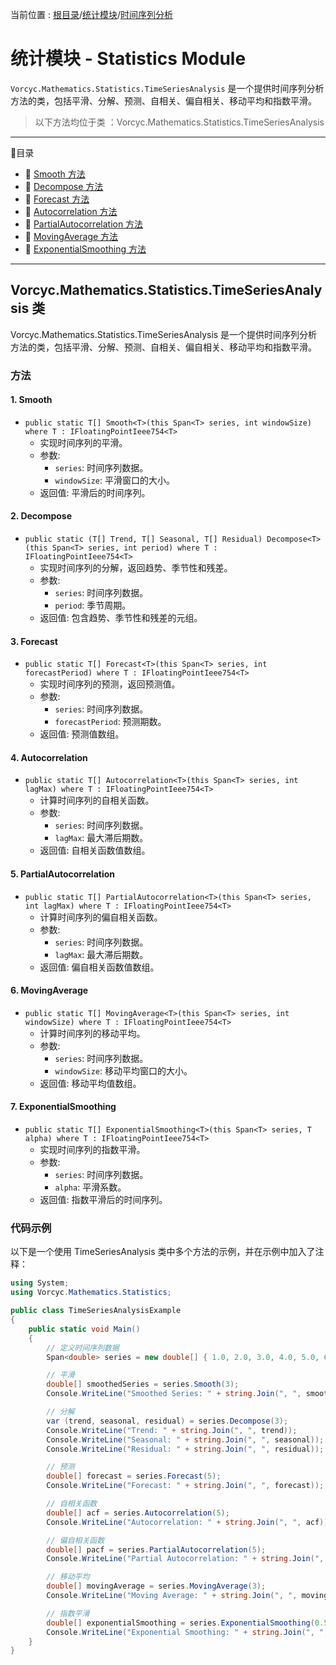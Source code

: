 ﻿当前位置 : [根目录](README.md)/[统计模块](Module_Statistics.md)/[时间序列分析](Module_Statistics_TimeSeriesAnalysis.md)

# 统计模块 - Statistics Module

`Vorcyc.Mathematics.Statistics.TimeSeriesAnalysis` 是一个提供时间序列分析方法的类，包括平滑、分解、预测、自相关、偏自相关、移动平均和指数平滑。

> 以下方法均位于类 ：Vorcyc.Mathematics.Statistics.TimeSeriesAnalysis

---

:ledger:目录  
- :bookmark: [Smooth 方法](#1-smooth-方法)  
- :bookmark: [Decompose 方法](#2-decompose-方法)  
- :bookmark: [Forecast 方法](#3-forecast-方法)  
- :bookmark: [Autocorrelation 方法](#4-autocorrelation-方法)  
- :bookmark: [PartialAutocorrelation 方法](#5-partialautocorrelation-方法)  
- :bookmark: [MovingAverage 方法](#6-movingaverage-方法)  
- :bookmark: [ExponentialSmoothing 方法](#7-exponentialsmoothing-方法)  

---

## Vorcyc.Mathematics.Statistics.TimeSeriesAnalysis 类

Vorcyc.Mathematics.Statistics.TimeSeriesAnalysis 是一个提供时间序列分析方法的类，包括平滑、分解、预测、自相关、偏自相关、移动平均和指数平滑。

### 方法

#### 1. Smooth
- `public static T[] Smooth<T>(this Span<T> series, int windowSize) where T : IFloatingPointIeee754<T>`
  - 实现时间序列的平滑。
  - 参数:
    - `series`: 时间序列数据。
    - `windowSize`: 平滑窗口的大小。
  - 返回值: 平滑后的时间序列。

#### 2. Decompose
- `public static (T[] Trend, T[] Seasonal, T[] Residual) Decompose<T>(this Span<T> series, int period) where T : IFloatingPointIeee754<T>`
  - 实现时间序列的分解，返回趋势、季节性和残差。
  - 参数:
    - `series`: 时间序列数据。
    - `period`: 季节周期。
  - 返回值: 包含趋势、季节性和残差的元组。

#### 3. Forecast
- `public static T[] Forecast<T>(this Span<T> series, int forecastPeriod) where T : IFloatingPointIeee754<T>`
  - 实现时间序列的预测，返回预测值。
  - 参数:
    - `series`: 时间序列数据。
    - `forecastPeriod`: 预测期数。
  - 返回值: 预测值数组。

#### 4. Autocorrelation
- `public static T[] Autocorrelation<T>(this Span<T> series, int lagMax) where T : IFloatingPointIeee754<T>`
  - 计算时间序列的自相关函数。
  - 参数:
    - `series`: 时间序列数据。
    - `lagMax`: 最大滞后期数。
  - 返回值: 自相关函数值数组。

#### 5. PartialAutocorrelation
- `public static T[] PartialAutocorrelation<T>(this Span<T> series, int lagMax) where T : IFloatingPointIeee754<T>`
  - 计算时间序列的偏自相关函数。
  - 参数:
    - `series`: 时间序列数据。
    - `lagMax`: 最大滞后期数。
  - 返回值: 偏自相关函数值数组。

#### 6. MovingAverage
- `public static T[] MovingAverage<T>(this Span<T> series, int windowSize) where T : IFloatingPointIeee754<T>`
  - 计算时间序列的移动平均。
  - 参数:
    - `series`: 时间序列数据。
    - `windowSize`: 移动平均窗口的大小。
  - 返回值: 移动平均值数组。

#### 7. ExponentialSmoothing
- `public static T[] ExponentialSmoothing<T>(this Span<T> series, T alpha) where T : IFloatingPointIeee754<T>`
  - 实现时间序列的指数平滑。
  - 参数:
    - `series`: 时间序列数据。
    - `alpha`: 平滑系数。
  - 返回值: 指数平滑后的时间序列。

### 代码示例
以下是一个使用 TimeSeriesAnalysis 类中多个方法的示例，并在示例中加入了注释：
```csharp
using System;
using Vorcyc.Mathematics.Statistics;

public class TimeSeriesAnalysisExample
{
    public static void Main()
    {
        // 定义时间序列数据
        Span<double> series = new double[] { 1.0, 2.0, 3.0, 4.0, 5.0, 6.0, 7.0, 8.0, 9.0, 10.0 };

        // 平滑
        double[] smoothedSeries = series.Smooth(3);
        Console.WriteLine("Smoothed Series: " + string.Join(", ", smoothedSeries));

        // 分解
        var (trend, seasonal, residual) = series.Decompose(3);
        Console.WriteLine("Trend: " + string.Join(", ", trend));
        Console.WriteLine("Seasonal: " + string.Join(", ", seasonal));
        Console.WriteLine("Residual: " + string.Join(", ", residual));

        // 预测
        double[] forecast = series.Forecast(5);
        Console.WriteLine("Forecast: " + string.Join(", ", forecast));

        // 自相关函数
        double[] acf = series.Autocorrelation(5);
        Console.WriteLine("Autocorrelation: " + string.Join(", ", acf));

        // 偏自相关函数
        double[] pacf = series.PartialAutocorrelation(5);
        Console.WriteLine("Partial Autocorrelation: " + string.Join(", ", pacf));

        // 移动平均
        double[] movingAverage = series.MovingAverage(3);
        Console.WriteLine("Moving Average: " + string.Join(", ", movingAverage));

        // 指数平滑
        double[] exponentialSmoothing = series.ExponentialSmoothing(0.5);
        Console.WriteLine("Exponential Smoothing: " + string.Join(", ", exponentialSmoothing));
    }
}
```



